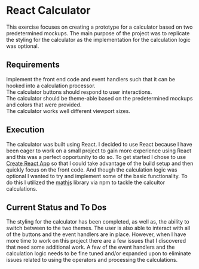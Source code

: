 # React Calculator

This exercise focuses on creating a prototype for a calculator based on two predetermined mockups. The main purpose of the project was to replicate the styling for the calculator as the implementation for the calculation logic was optional. 

## Requirements

Implement the front end code and event handlers such that it can be hooked into a calculation processor.\
The calculator buttons should respond to user interactions.\
The calculator should be theme-able based on the predetermined mockups and colors that were provided.\
The calculator works well different viewport sizes.

## Execution

The calculator was built using React. I decided to use React because I have been eager to work on a small project to gain more experience using React and this was a perfect opportunity to do so. To get started I chose to use [Create React App](https://create-react-app.dev/docs/getting-started) so that I could take advantage of the build setup and then quickly focus on the front code. And though the calculation logic was optional I wanted to try and implement some of the basic functionality. To do this I utilized the [mathjs](https://mathjs.org/) library via npm to tackle the calcultor calculations.

## Current Status and To Dos

The styling for the calculator has been completed, as well as, the ability to switch between to the two themes. The user is also able to interact with all of the buttons and the event handlers are in place. However, when I have more time to work on this project there are a few issues that I discovered that need some additional work. A few of the event handlers and the calculation logic needs to be fine tuned and/or expanded upon to eliminate issues related to using the operators and processing the calculations.